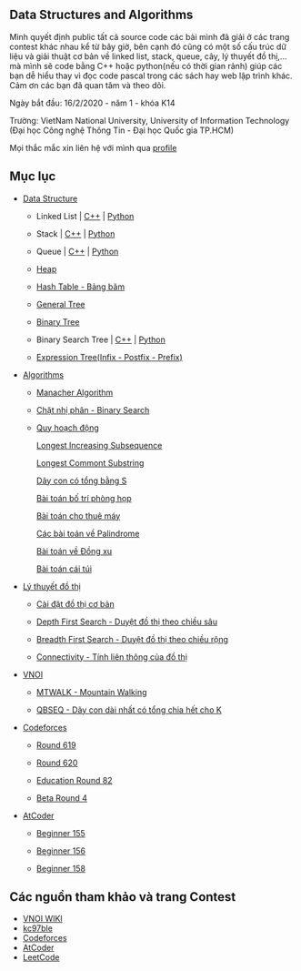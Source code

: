 ## Data Structures and Algorithms
Mình quyết định public tất cả source code các bài mình đã giải ở các trang contest khác nhau kể từ bây giờ, bên cạnh đó cũng có một số cấu trúc dữ liệu và giải thuật cơ bản về linked list, stack, queue, cây, lý thuyết đồ thị,... mà mình sẽ code bằng C++ hoặc python(nếu có thời gian rảnh) giúp các bạn dễ hiểu thay vì đọc code pascal trong các sách hay web lập trình khác. Cảm ơn các bạn đã quan tâm và theo dõi.

Ngày bắt đầu: 16/2/2020 - năm 1 - khóa K14

Trường: VietNam National University, University of Information Technology (Đại học Công nghệ Thông Tin - Đại học Quốc gia TP.HCM)


Mọi thắc mắc xin liên hệ với mình qua [profile](https://nghoanglong.github.io/)

## Mục lục
- [Data Structure](https://github.com/nghoanglong/Competitive-Programming/tree/master/C++/DataStructure)

   - Linked List | [C++](https://github.com/nghoanglong/Competitive-Programming/blob/master/C++/DataStructure/Linked-list.cpp) | [Python](https://github.com/nghoanglong/Competitive-Programming/blob/master/Python/DataStructure/linkedlist.py)
 
   - Stack | [C++](https://github.com/nghoanglong/Competitive-Programming/blob/master/C++/DataStructure/Stack.cpp) | [Python](https://github.com/nghoanglong/Competitive-Programming/blob/master/Python/DataStructure/stack.py)

   - Queue | [C++](https://github.com/nghoanglong/Competitive-Programming/blob/master/C++/DataStructure/Queue.cpp) | [Python](https://github.com/nghoanglong/Competitive-Programming/blob/master/Python/DataStructure/queue.py)

   - [Heap](https://github.com/nghoanglong/Competitive-Programming/blob/master/C++/DataStructure/Heap.cpp)
   
   - [Hash Table - Bảng băm](https://github.com/nghoanglong/Competitive-Programming/blob/master/C++/DataStructure/HashTable.cpp)

   - [General Tree](https://github.com/nghoanglong/Competitive-Programming/blob/master/C++/DataStructure/GeneralTree.cpp)

   - [Binary Tree](https://github.com/nghoanglong/Competitive-Programming/blob/master/C++/DataStructure/BinaryTree.cpp)

   - Binary Search Tree | [C++](https://github.com/nghoanglong/Competitive-Programming/blob/master/C++/DataStructure/BinarySearchTree.cpp) | [Python](https://github.com/nghoanglong/Competitive-Programming/blob/master/Python/DataStructure/BinarySearchTree.py)

   - [Expression Tree(Infix - Postfix - Prefix)](https://github.com/nghoanglong/Competitive-Programming/blob/master/C++/DataStructure/infix-prefix-postfix.cpp)


- [Algorithms](https://github.com/nghoanglong/Competitive-Programming/tree/master/C++/Algorithm)

   - [Manacher Algorithm](https://github.com/nghoanglong/Competitive-Programming/blob/master/C++/Algorithm/Manacher.cpp)
   - [Chặt nhị phân - Binary Search](https://github.com/nghoanglong/Competitive-Programming/blob/master/C++/Algorithm/BinarySearch.cpp)
   - [Quy hoạch động](https://github.com/nghoanglong/Competitive-Programming/tree/master/C++/DynamicProgramming)

       [Longest Increasing Subsequence](https://github.com/nghoanglong/Competitive-Programming/blob/master/C++/DynamicProgramming/LIQ.cpp)
   
       [Longest Commont Substring](https://github.com/nghoanglong/Competitive-Programming/blob/master/C++/DynamicProgramming/LCS.cpp)

       [Dãy con có tổng bằng S](https://github.com/nghoanglong/Competitive-Programming/blob/master/C++/DynamicProgramming/SEQ.cpp)       

       [Bài toán bố trí phòng họp](https://github.com/nghoanglong/Competitive-Programming/blob/master/C++/DynamicProgramming/MeetingRoom.cpp)

       [Bài toán cho thuê máy](https://github.com/nghoanglong/Competitive-Programming/blob/master/C++/DynamicProgramming/MachineRental.cpp)

       [Các bài toán về Palindrome](https://github.com/nghoanglong/Competitive-Programming/blob/master/C++/DynamicProgramming/Palindrome.cpp)

       [Bài toán về Đồng xu](https://github.com/nghoanglong/Competitive-Programming/blob/master/C++/DynamicProgramming/Coins.cpp)

       [Bài toán cái túi](https://github.com/nghoanglong/Competitive-Programming/blob/master/C++/DynamicProgramming/SuperMarket.cpp)


- [Lý thuyết đồ thị](https://github.com/nghoanglong/Competitive-Programming/tree/master/C++/GraphTheory)

    - [Cài đặt đồ thị cơ bản](https://github.com/nghoanglong/Competitive-Programming/blob/master/C++/GraphTheory/Basic.cpp)

    - [Depth First Search - Duyệt đồ thị theo chiều sâu](https://github.com/nghoanglong/Competitive-Programming/blob/master/C++/GraphTheory/DFS.cpp)

    - [Breadth First Search - Duyệt đồ thị theo chiều rộng](https://github.com/nghoanglong/Competitive-Programming/blob/master/C++/GraphTheory/BFS.cpp)

    - [Connectivity - Tính liên thông của đồ thị](https://github.com/nghoanglong/Competitive-Programming/blob/master/C++/GraphTheory/Connectivity.cpp)


- [VNOI](https://github.com/nghoanglong/Competitive-Programming/tree/master/VNOI)

   - [MTWALK - Mountain Walking](https://github.com/nghoanglong/Competitive-Programming/tree/master/VNOI/MTWALK.cpp)

   - [QBSEQ - Dãy con dài nhất có tổng chia hết cho K](https://github.com/nghoanglong/Competitive-Programming/tree/master/VNOI/QBSEQ.cpp)


- [Codeforces](https://github.com/nghoanglong/Competitive-Programming/tree/master/codeforce)

  - [Round 619](https://github.com/nghoanglong/Competitive-Programming/tree/master/codeforce/round-619)

  - [Round 620](https://github.com/nghoanglong/Competitive-Programming/tree/master/codeforce/round-620)

  - [Education Round 82](https://github.com/nghoanglong/Competitive-Programming/tree/master/codeforce/education-round82)

  - [Beta Round 4](https://github.com/nghoanglong/Competitive-Programming/tree/master/codeforce/Beta-round-4)

  

- [AtCoder](https://github.com/nghoanglong/Competitive-Programming/tree/master/Atcoder)

  - [Beginner 155](https://github.com/nghoanglong/Competitive-Programming/tree/master/Atcoder/Beginner155)

  - [Beginner 156](https://github.com/nghoanglong/Competitive-Programming/tree/master/Atcoder/Beginner156)

  - [Beginner 158](https://github.com/nghoanglong/Competitive-Programming/tree/master/Atcoder/Beginner158)



## Các nguồn tham khảo và trang Contest

  - [VNOI WIKI](https://vnoi.info/wiki/Home)
  - [kc97ble](https://sites.google.com/site/kc97ble/)
  - [Codeforces](https://codeforces.com/)
  - [AtCoder](https://atcoder.jp/contests/)
  - [LeetCode](https://leetcode.com/)
